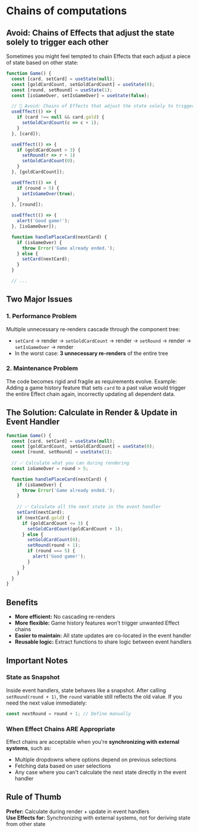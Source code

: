 # Chains of computations
## Avoid: Chains of Effects that adjust the state solely to trigger each other
Sometimes you might feel tempted to chain Effects that each adjust a piece of state based on other state:
```js
function Game() {
  const [card, setCard] = useState(null);
  const [goldCardCount, setGoldCardCount] = useState(0);
  const [round, setRound] = useState(1);
  const [isGameOver, setIsGameOver] = useState(false);

  // 🔴 Avoid: Chains of Effects that adjust the state solely to trigger each other
  useEffect(() => {
    if (card !== null && card.gold) {
      setGoldCardCount(c => c + 1);
    }
  }, [card]);

  useEffect(() => {
    if (goldCardCount > 3) {
      setRound(r => r + 1)
      setGoldCardCount(0);
    }
  }, [goldCardCount]);

  useEffect(() => {
    if (round > 5) {
      setIsGameOver(true);
    }
  }, [round]);

  useEffect(() => {
    alert('Good game!');
  }, [isGameOver]);

  function handlePlaceCard(nextCard) {
    if (isGameOver) {
      throw Error('Game already ended.');
    } else {
      setCard(nextCard);
    }
  }

  // ...
```

## Two Major Issues

### 1. Performance Problem
Multiple unnecessary re-renders cascade through the component tree:
- `setCard` → render → `setGoldCardCount` → render → `setRound` → render → `setIsGameOver` → render
- In the worst case: **3 unnecessary re-renders** of the entire tree

### 2. Maintenance Problem
The code becomes rigid and fragile as requirements evolve. Example: Adding a game history feature that sets `card` to a past value would trigger the entire Effect chain again, incorrectly updating all dependent data.

## The Solution: Calculate in Render & Update in Event Handler

```javascript
function Game() {
  const [card, setCard] = useState(null);
  const [goldCardCount, setGoldCardCount] = useState(0);
  const [round, setRound] = useState(1);
  
  // ✅ Calculate what you can during rendering
  const isGameOver = round > 5;

  function handlePlaceCard(nextCard) {
    if (isGameOver) {
      throw Error('Game already ended.');
    }
    
    // ✅ Calculate all the next state in the event handler
    setCard(nextCard);
    if (nextCard.gold) {
      if (goldCardCount <= 3) {
        setGoldCardCount(goldCardCount + 1);
      } else {
        setGoldCardCount(0);
        setRound(round + 1);
        if (round === 5) {
          alert('Good game!');
        }
      }
    }
  }
}
```

## Benefits

- **More efficient:** No cascading re-renders
- **More flexible:** Game history features won't trigger unwanted Effect chains
- **Easier to maintain:** All state updates are co-located in the event handler
- **Reusable logic:** Extract functions to share logic between event handlers

## Important Notes

### State as Snapshot
Inside event handlers, state behaves like a snapshot. After calling `setRound(round + 1)`, the `round` variable still reflects the old value. If you need the next value immediately:

```javascript
const nextRound = round + 1; // Define manually
```

### When Effect Chains ARE Appropriate

Effect chains are acceptable when you're **synchronizing with external systems**, such as:
- Multiple dropdowns where options depend on previous selections
- Fetching data based on user selections
- Any case where you can't calculate the next state directly in the event handler

## Rule of Thumb

**Prefer:** Calculate during render + update in event handlers  
**Use Effects for:** Synchronizing with external systems, not for deriving state from other state